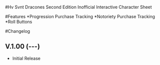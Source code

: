 #Hv Svnt Dracones Second Edition
Inofficial Interactive Character Sheet

#Features
*Progression Purchase Tracking
*Notoriety Purchase Tracking
*Roll Buttons

#Changelog

## V.1.00 (---)

* Initial Release